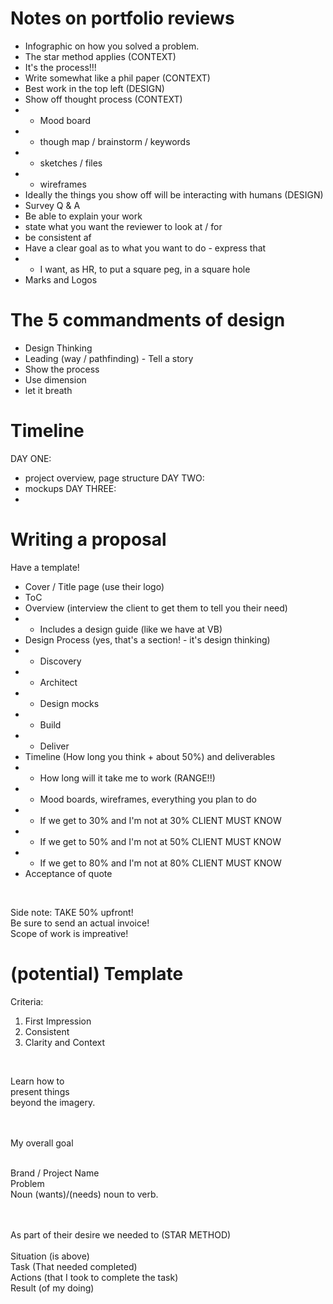 # Notes on portfolio reviews
- Infographic on how you solved a problem.
- The star method applies (CONTEXT)
- It's the process!!!
- Write somewhat like a phil paper (CONTEXT)
- Best work in the top left (DESIGN)
- Show off thought process (CONTEXT)
-  - Mood board
-  - though map / brainstorm / keywords
-  - sketches / files
-  - wireframes
- Ideally the things you show off will be interacting with humans (DESIGN)
- Survey Q & A
- Be able to explain your work
- state what you want the reviewer to look at / for
- be consistent af
- Have a clear goal as to what you want to do - express that
-  - I want, as HR, to put a square peg, in a square hole
- Marks and Logos


# The 5 commandments of design
- Design Thinking
- Leading (way / pathfinding) - Tell a story
- Show the process
- Use dimension
- let it breath

# Timeline
DAY ONE:
- project overview, page structure
DAY TWO:
- mockups
DAY THREE:
- 

# Writing a proposal
Have a template!<br>
- Cover / Title page (use their logo)
- ToC
- Overview (interview the client to get them to tell you their need)
- - Includes a design guide (like we have at VB)
- Design Process (yes, that's a section! - it's design thinking)
- - Discovery
- - Architect
- - Design mocks
- - Build
- - Deliver
- Timeline (How long you think + about 50%) and deliverables
- - How long will it take me to work (RANGE!!)
- - Mood boards, wireframes, everything you plan to do
- - If we get to 30% and I'm not at 30% CLIENT MUST KNOW
- - If we get to 50% and I'm not at 50% CLIENT MUST KNOW
- - If we get to 80% and I'm not at 80% CLIENT MUST KNOW
- Acceptance of quote

<br>


Side note: TAKE 50% upfront!<br>
Be sure to send an actual invoice!<br>
Scope of work is impreative!<br>


# (potential) Template
Criteria:
1. First Impression
2. Consistent
3. Clarity and Context

<br>

Learn how to<br>
present things<br>
beyond the imagery.<br>
<br>
<br>

My overall goal<br>
<br>

Brand / Project Name<br>
Problem<br>
Noun (wants)/(needs) noun to verb.<br>
<br>
<br>

As part of their desire we needed to (STAR METHOD) <br>
<br>
Situation (is above)<br>
Task (That needed completed)<br>
Actions (that I took to complete the task)<br>
Result (of my doing)<br>





